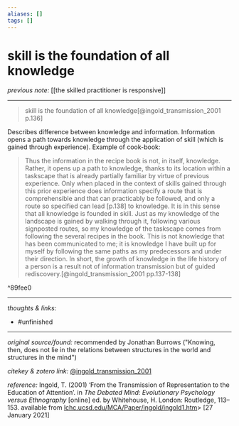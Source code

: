 ```yaml
---
aliases: []
tags: []
---
```


# skill is the foundation of all knowledge

_previous note:_ [[the skilled practitioner is responsive]]

---

>skill is the foundation of all knowledge[@ingold_transmission_2001 p.136]

Describes difference between knowledge and information. Information opens a path towards knowledge through the application of skill (which is gained through experience). Example of cook-book:

>Thus the information in the recipe book is not, in itself, knowledge. Rather, it opens up a path to knowledge, thanks to its location within a taskscape that is already partially familiar by virtue of previous experience. Only when placed in the context of skills gained through this prior experience does information specify a route that is comprehensible and that can practicably be followed, and only a route so specified can lead [p.138] to knowledge. It is in this sense that all knowledge is founded in skill. Just as my knowledge of the landscape is gained by walking through it, following various signposted routes, so my knowledge of the taskscape comes from following the several recipes in the book. This is not knowledge that has been communicated to me; it is knowledge I have built up for myself by following the same paths as my predecessors and under their direction. In short, the growth of knowledge in the life history of a person is a result not of information transmission but of guided rediscovery.[@ingold_transmission_2001 pp.137-138]

^89fee0


---

_thoughts & links:_



- #unfinished 

---

_original source/found:_ recommended by Jonathan Burrows ("Knowing, then, does not lie in the relations between structures in the world and structures in the mind")

_citekey & zotero link:_ [@ingold_transmission_2001](zotero://select/items/1_7F7TDEXN)

_reference:_ Ingold, T. (2001) ‘From the Transmission of Representation to the Education of Attention’. in _The Debated Mind: Evolutionary Psychology versus Ethnography_ \[online\] ed. by Whitehouse, H. London: Routledge, 113–153. available from [lchc.ucsd.edu/MCA/Paper/ingold/ingold1.htm](http://lchc.ucsd.edu/MCA/Paper/ingold/ingold1.htm)> \[27 January 2021\]



